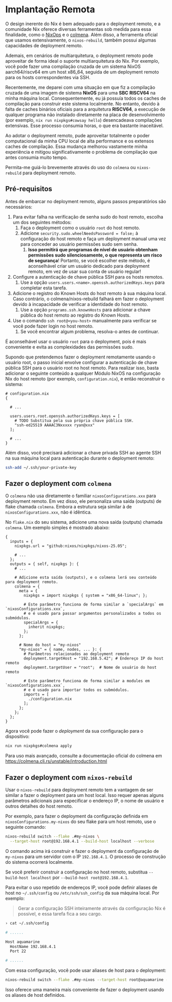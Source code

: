# Implantação Remota

O design inerente do Nix é bem adequado para o deployment remoto, e a comunidade Nix
oferece diversas ferramentas sob medida para essa finalidade, como o
[NixOps](https://github.com/NixOS/nixops) e o
[colmena](https://github.com/zhaofengli/colmena). Além disso, a ferramenta oficial que
usamos extensivamente, o `nixos-rebuild`, também possui algumas capacidades de deployment
remoto.

Ademais, em cenários de multiarquitetura, o deployment remoto pode aproveitar de forma
ideal o suporte multiarquitetura do Nix. Por exemplo, você pode fazer uma compilação
cruzada de um sistema NixOS aarch64/riscv64 em um host x86_64, seguida de um deployment
remoto para os hosts correspondentes via SSH.

Recentemente, me deparei com uma situação em que fiz a compilação cruzada de uma imagem de
sistema **NixOS** para uma **SBC** **RISCV64** na minha máquina local. Consequentemente,
eu já possuía todos os caches de compilação para construir este sistema localmente. No
entanto, devido à falta de caches binários oficiais para a arquitetura **RISCV64**, a
execução de qualquer programa não instalado diretamente na placa de desenvolvimento (por
exemplo, `nix run nixpkgs#cowsay hello`) desencadeava compilações extensivas. Esse
processo consumia horas, o que era bastante inaceitável.

Ao adotar o deployment remoto, pude aproveitar totalmente o poder computacional da minha
CPU local de alta performance e os extensos caches de compilação. Essa mudança melhorou
vastamente minha experiência e mitigou significativamente o problema de compilação que
antes consumia muito tempo.

Permita-me guiá-lo brevemente através do uso do `colmena` ou `nixos-rebuild` para
deployment remoto.

## Pré-requisitos

Antes de embarcar no deployment remoto, alguns passos preparatórios são necessários:

1. Para evitar falha na verificação de senha sudo do host remoto, escolha um dos seguintes
   métodos:
   1. Faça o deployment como o usuário `root` do host remoto.
   2. Adicione `security.sudo.wheelNeedsPassword = false;` à configuração do host remoto e
      faça um deployment manual uma vez para conceder ao usuário permissões sudo sem
      senha.
      1. **Isso permitirá que programas de nível de usuário obtenham permissões sudo
         silenciosamente, o que representa um risco de segurança**! Portanto, se você
         escolher este método, é aconselhável criar um usuário dedicado para deployment
         remoto, em vez de usar sua conta de usuário regular!
2. Configure a autenticação de chave pública SSH para os hosts remotos.
   1. Use a opção `users.users.<name>.openssh.authorizedKeys.keys` para completar esta
      tarefa.
3. Adicione o registro do Known Hosts do host remoto à sua máquina local. Caso contrário,
   o colmena/nixos-rebuild falhará em fazer o deployment devido à incapacidade de
   verificar a identidade do host remoto.
   1. Use a opção `programs.ssh.knownHosts` para adicionar a chave pública do host remoto
      ao registro do Known Hosts.
4. Use o comando `ssh root@<you-host>` manualmente para verificar se você pode fazer login
   no host remoto.
   1. Se você encontrar algum problema, resolva-o antes de continuar.

É aconselhável usar o usuário `root` para o deployment, pois é mais conveniente e evita as
complexidades das permissões sudo.

Supondo que pretendemos fazer o deployment remotamente usando o usuário root, o passo
inicial envolve configurar a autenticação de chave pública SSH para o usuário root no host
remoto. Para realizar isso, basta adicionar o seguinte conteúdo a qualquer Módulo NixOS na
configuração Nix do host remoto (por exemplo, `configuration.nix`), e então reconstruir o
sistema:

```nix{6-9}
# configuration.nix
{

  # ...

  users.users.root.openssh.authorizedKeys.keys = [
    # TODO Substitua pela sua própria chave pública SSH.
    "ssh-ed25519 AAAAC3Nxxxxx ryan@xxx"
  ];

  # ...
}
```

Além disso, você precisará adicionar a chave privada SSH ao agente SSH na sua máquina
local para autenticação durante o deployment remoto:

```bash
ssh-add ~/.ssh/your-private-key
```

## Fazer o deployment com `colmena`

O `colmena` não usa diretamente o familiar `nixosConfigurations.xxx` para deployment
remoto. Em vez disso, ele personaliza uma saída (outputs) de flake chamada `colmena`.
Embora a estrutura seja similar à de `nixosConfigurations.xxx`, não é idêntica.

No `flake.nix` do seu sistema, adicione uma nova saída (outputs) chamada `colmena`. Um
exemplo simples é mostrado abaixo:

```nix{11-34}
{
  inputs = {
    nixpkgs.url = "github:nixos/nixpkgs/nixos-25.05";

    # ...
  };
  outputs = { self, nixpkgs }: {
    # ...

    # Adicione esta saída (outputs), e o colmena lerá seu conteúdo para deployment remoto.
    colmena = {
      meta = {
        nixpkgs = import nixpkgs { system = "x86_64-linux"; };

        # Este parâmetro funciona de forma similar a `specialArgs` em `nixosConfigurations.xxx`,
        # e é usado para passar argumentos personalizados a todos os submódulos.
        specialArgs = {
          inherit nixpkgs;
        };
      };

      # Nome do host = "my-nixos"
      "my-nixos" = { name, nodes, ... }: {
        # Parâmetros relacionados ao deployment remoto
        deployment.targetHost = "192.168.5.42"; # Endereço IP do host remoto
        deployment.targetUser = "root";  # Nome de usuário do host remoto

        # Este parâmetro funciona de forma similar a modules em `nixosConfigurations.xxx`,
        # e é usado para importar todos os submódulos.
        imports = [
          ./configuration.nix
        ];
      };
    };
  };
}
```

Agora você pode fazer o _deployment_ da sua configuração para o dispositivo:

```bash
nix run nixpkgs#colmena apply
```

Para uso mais avançado, consulte a documentação oficial do colmena em
<https://colmena.cli.rs/unstable/introduction.html>

## Fazer o deployment com `nixos-rebuild`

Usar o `nixos-rebuild` para deployment remoto tem a vantagem de ser similar a fazer o
deployment para um host local. Isso requer apenas alguns parâmetros adicionais para
especificar o endereço IP, o nome de usuário e outros detalhes do host remoto.

Por exemplo, para fazer o deployment da configuração definida em
`nixosConfigurations.my-nixos` do seu flake para um host remoto, use o seguinte comando:

```bash
nixos-rebuild switch --flake .#my-nixos \
  --target-host root@192.168.4.1 --build-host localhost --verbose
```

O comando acima irá construir e fazer o deployment da configuração de `my-nixos` para um
servidor com o IP `192.168.4.1`. O processo de construção do sistema ocorrerá localmente.

Se você preferir construir a configuração no host remoto, substitua
`--build-host localhost` por `--build-host root@192.168.4.1`.

Para evitar o uso repetido de endereços IP, você pode definir aliases de host no
`~/.ssh/config` ou `/etc/ssh/ssh_config` da sua máquina local. Por exemplo:

> Gerar a configuração SSH inteiramente através da configuração Nix é possível, e essa
> tarefa fica a seu cargo.

```bash
› cat ~/.ssh/config

# ......

Host aquamarine
  HostName 192.168.4.1
  Port 22

# ......
```

Com essa configuração, você pode usar aliases de host para o deployment:

```bash
nixos-rebuild switch --flake .#my-nixos --target-host root@aquamarine --build-host root@aquamarine --verbose
```

Isso oferece uma maneira mais conveniente de fazer o deployment usando os aliases de host
definidos.
